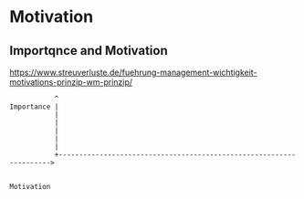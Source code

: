 # Motivation

## Importqnce and Motivation

https://www.streuverluste.de/fuehrung-management-wichtigkeit-motivations-prinzip-wm-prinzip/

```
           ^
Importance |
           |
           |
           |
           |
           |
           +-------------------------------------------------------------------->
           
                                                                   Motivation

```
